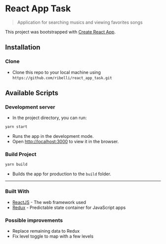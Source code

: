 # React App Task
> Application for searching musics and viewing favorites songs

This project was bootstrapped with [Create React App](https://github.com/facebook/create-react-app).

## Installation


### Clone

- Clone this repo to your local machine using `https://github.com/ribelli/react_app_task.git`


## Available Scripts

### Development server

- In the project directory, you can run:

```bash
yarn start
```

- Runs the app in the development mode.<br>
- Open [http://localhost:3000](http://localhost:3000) to view it in the browser.


### Build Project

```bash
yarn build
```

- Builds the app for production to the `build` folder.<br>

---

### Built With

* [ReactJS](https://github.com/facebook/react) - The web framework used
* [Redux](https://github.com/reduxjs/redux) - Predictable state container for JavaScript apps

### Possible improvements

 - Replace remaining data to Redux
 - Fix level toggle to map with a few levels


